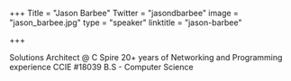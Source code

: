 +++
Title = "Jason Barbee"
Twitter = "jasondbarbee"
image = "jason_barbee.jpg"
type = "speaker"
linktitle = "jason-barbee"

+++

Solutions Architect @ C Spire 20+ years of Networking and Programming experience CCIE #18039 B.S - Computer Science